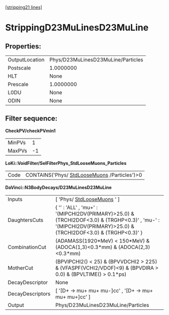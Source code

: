 [[stripping21 lines]](./stripping21-leptonic)

# StrippingD23MuLinesD23MuLine

## Properties:

|                |                                    |
|----------------|------------------------------------|
| OutputLocation | Phys/D23MuLinesD23MuLine/Particles |
| Postscale      | 1.0000000                          |
| HLT            | None                               |
| Prescale       | 1.0000000                          |
| L0DU           | None                               |
| ODIN           | None                               |

## Filter sequence:

**CheckPV/checkPVmin1**

|        |     |
|--------|-----|
| MinPVs | 1   |
| MaxPVs | -1  |

**LoKi::VoidFilter/SelFilterPhys_StdLooseMuons_Particles**

|      |                                                                              |
|------|------------------------------------------------------------------------------|
| Code | CONTAINS('Phys/ [StdLooseMuons](./stripping21-stdloosemuons) /Particles')\>0 |

**DaVinci::N3BodyDecays/D23MuLinesD23MuLine**

|                  |                                                                                                                                                                  |
|------------------|------------------------------------------------------------------------------------------------------------------------------------------------------------------|
| Inputs           | [ 'Phys/ [StdLooseMuons](./stripping21-stdloosemuons) ' ]                                                                                                      |
| DaughtersCuts    | { '' : 'ALL' , 'mu+' : '(MIPCHI2DV(PRIMARY)\>25.0) & (TRCHI2DOF\<3.0) & (TRGHP\<0.3)' , 'mu-' : '(MIPCHI2DV(PRIMARY)\>25.0) & (TRCHI2DOF\<3.0) & (TRGHP\<0.3)' } |
| CombinationCut   | (ADAMASS(1920\*MeV) \< 150\*MeV) & (ADOCA(1,3)\<0.3\*mm) & (ADOCA(2,3)\<0.3\*mm)                                                                                 |
| MotherCut        | (BPVIPCHI2() \< 25) & (BPVVDCHI2 \> 225) & (VFASPF(VCHI2/VDOF)\<9) & (BPVDIRA \> 0.0) & (BPVLTIME() \> 0.1\*ps)                                                  |
| DecayDescriptor  | None                                                                                                                                                             |
| DecayDescriptors | [ '[D+ -\> mu+ mu+ mu-]cc' , '[D+ -\> mu+ mu+ mu+]cc' ]                                                                                                    |
| Output           | Phys/D23MuLinesD23MuLine/Particles                                                                                                                               |
